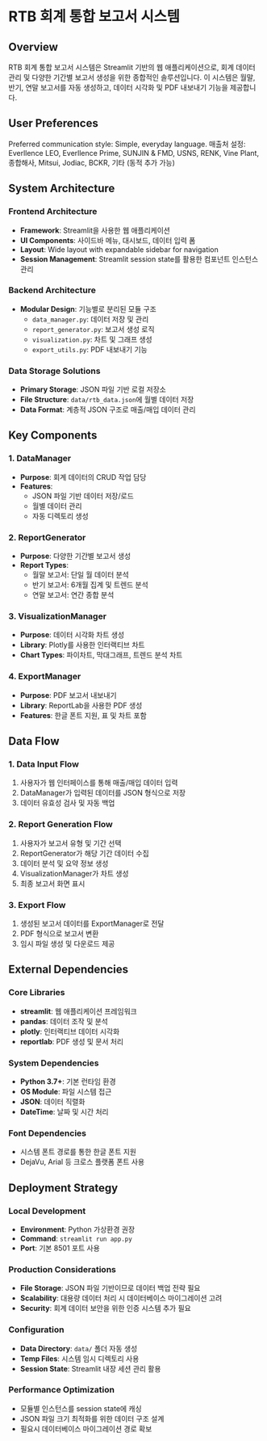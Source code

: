 # RTB 회계 통합 보고서 시스템

## Overview

RTB 회계 통합 보고서 시스템은 Streamlit 기반의 웹 애플리케이션으로, 회계 데이터 관리 및 다양한 기간별 보고서 생성을 위한 종합적인 솔루션입니다. 이 시스템은 월말, 반기, 연말 보고서를 자동 생성하고, 데이터 시각화 및 PDF 내보내기 기능을 제공합니다.

## User Preferences

Preferred communication style: Simple, everyday language.
매출처 설정: Everllence LEO, Everllence Prime, SUNJIN & FMD, USNS, RENK, Vine Plant, 종합해사, Mitsui, Jodiac, BCKR, 기타 (동적 추가 가능)

## System Architecture

### Frontend Architecture
- **Framework**: Streamlit을 사용한 웹 애플리케이션
- **UI Components**: 사이드바 메뉴, 대시보드, 데이터 입력 폼
- **Layout**: Wide layout with expandable sidebar for navigation
- **Session Management**: Streamlit session state를 활용한 컴포넌트 인스턴스 관리

### Backend Architecture
- **Modular Design**: 기능별로 분리된 모듈 구조
  - `data_manager.py`: 데이터 저장 및 관리
  - `report_generator.py`: 보고서 생성 로직
  - `visualization.py`: 차트 및 그래프 생성
  - `export_utils.py`: PDF 내보내기 기능

### Data Storage Solutions
- **Primary Storage**: JSON 파일 기반 로컬 저장소
- **File Structure**: `data/rtb_data.json`에 월별 데이터 저장
- **Data Format**: 계층적 JSON 구조로 매출/매입 데이터 관리

## Key Components

### 1. DataManager
- **Purpose**: 회계 데이터의 CRUD 작업 담당
- **Features**: 
  - JSON 파일 기반 데이터 저장/로드
  - 월별 데이터 관리
  - 자동 디렉토리 생성

### 2. ReportGenerator
- **Purpose**: 다양한 기간별 보고서 생성
- **Report Types**:
  - 월말 보고서: 단일 월 데이터 분석
  - 반기 보고서: 6개월 집계 및 트렌드 분석
  - 연말 보고서: 연간 종합 분석

### 3. VisualizationManager
- **Purpose**: 데이터 시각화 차트 생성
- **Library**: Plotly를 사용한 인터랙티브 차트
- **Chart Types**: 파이차트, 막대그래프, 트렌드 분석 차트

### 4. ExportManager
- **Purpose**: PDF 보고서 내보내기
- **Library**: ReportLab을 사용한 PDF 생성
- **Features**: 한글 폰트 지원, 표 및 차트 포함

## Data Flow

### 1. Data Input Flow
1. 사용자가 웹 인터페이스를 통해 매출/매입 데이터 입력
2. DataManager가 입력된 데이터를 JSON 형식으로 저장
3. 데이터 유효성 검사 및 자동 백업

### 2. Report Generation Flow
1. 사용자가 보고서 유형 및 기간 선택
2. ReportGenerator가 해당 기간 데이터 수집
3. 데이터 분석 및 요약 정보 생성
4. VisualizationManager가 차트 생성
5. 최종 보고서 화면 표시

### 3. Export Flow
1. 생성된 보고서 데이터를 ExportManager로 전달
2. PDF 형식으로 보고서 변환
3. 임시 파일 생성 및 다운로드 제공

## External Dependencies

### Core Libraries
- **streamlit**: 웹 애플리케이션 프레임워크
- **pandas**: 데이터 조작 및 분석
- **plotly**: 인터랙티브 데이터 시각화
- **reportlab**: PDF 생성 및 문서 처리

### System Dependencies
- **Python 3.7+**: 기본 런타임 환경
- **OS Module**: 파일 시스템 접근
- **JSON**: 데이터 직렬화
- **DateTime**: 날짜 및 시간 처리

### Font Dependencies
- 시스템 폰트 경로를 통한 한글 폰트 지원
- DejaVu, Arial 등 크로스 플랫폼 폰트 사용

## Deployment Strategy

### Local Development
- **Environment**: Python 가상환경 권장
- **Command**: `streamlit run app.py`
- **Port**: 기본 8501 포트 사용

### Production Considerations
- **File Storage**: JSON 파일 기반이므로 데이터 백업 전략 필요
- **Scalability**: 대용량 데이터 처리 시 데이터베이스 마이그레이션 고려
- **Security**: 회계 데이터 보안을 위한 인증 시스템 추가 필요

### Configuration
- **Data Directory**: `data/` 폴더 자동 생성
- **Temp Files**: 시스템 임시 디렉토리 사용
- **Session State**: Streamlit 내장 세션 관리 활용

### Performance Optimization
- 모듈별 인스턴스를 session state에 캐싱
- JSON 파일 크기 최적화를 위한 데이터 구조 설계
- 필요시 데이터베이스 마이그레이션 경로 확보